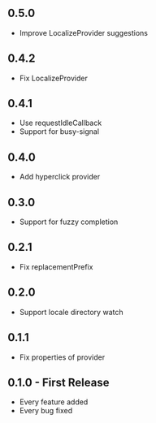 ## 0.5.0
* Improve LocalizeProvider suggestions

## 0.4.2
* Fix LocalizeProvider

## 0.4.1
* Use requestIdleCallback
* Support for busy-signal

## 0.4.0
* Add hyperclick provider

## 0.3.0
* Support for fuzzy completion

## 0.2.1
* Fix replacementPrefix

## 0.2.0
* Support locale directory watch

## 0.1.1
* Fix properties of provider

## 0.1.0 - First Release
* Every feature added
* Every bug fixed
